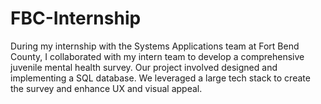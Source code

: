 # FBC-Internship
During my internship with the Systems Applications team at Fort Bend County, I collaborated with my intern team to develop a comprehensive juvenile mental health survey. Our project involved designed and implementing a SQL database. We leveraged a large tech stack to create the survey and enhance UX and visual appeal. 
